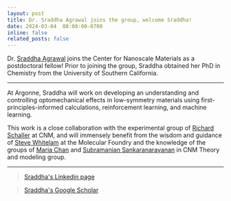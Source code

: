 ```yaml
---
layout: post
title: Dr. Sraddha Agrawal joins the group, welcome Sraddha!
date: 2024-03-04  08:00:00-0700
inline: false
related_posts: false
---
```


Dr. <a href="https://www.linkedin.com/in/sraddha-agrawal-a849a7142/">Sraddha Agrawal</a> joins the Center for Nanoscale Materials as a postdoctoral fellow! Prior to joining the group, Sraddha obtained her PhD in Chemistry from the University of Southern California.

---

At Argonne, Sraddha will work on developing an understanding and controlling optomechanical effects in low-symmetry materials using first-principles-informed calculations, reinforcement learning, and machine learning.

This work is a close collaboration with the experimental group of <a href="https://sites.northwestern.edu/schaller/"> Richard Schaller</a> at CNM, and will immensely benefit from the wisdom and guidance of <a href="https://foundry.lbl.gov/about/staff/stephen-whitelam/">Steve Whitelam</a> at the Molecular Foundry and the knowledge of the groups of <a href="https://www.anl.gov/profile/maria-k-chan">Maria Chan</a> and <a href="https://www.anl.gov/profile/subramanian-sankaranarayanan">Subramanian Sankaranarayanan</a> in CNM Theory and modeling group.

---

> <a href="https://www.linkedin.com/in/sraddha-agrawal-a849a7142/">Sraddha's Linkedin page</a>

> <a href="https://scholar.google.com/citations?user=Jyt_3qIAAAAJ&hl=en">Sraddha's Google Scholar </a>
